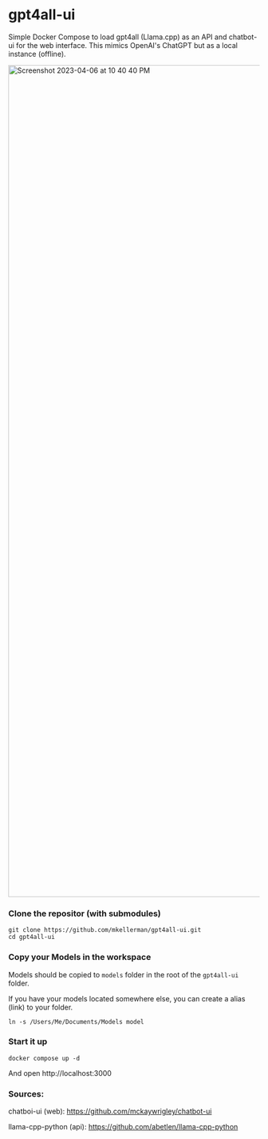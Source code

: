 # gpt4all-ui

Simple Docker Compose to load gpt4all (Llama.cpp) as an API and chatbot-ui for the web interface. This mimics OpenAI's ChatGPT but as a local instance (offline).

<img width="1664" alt="Screenshot 2023-04-06 at 10 40 40 PM" src="https://user-images.githubusercontent.com/9411143/230548570-2624d9bd-c1e1-4e28-99d6-dee8f027f899.png">

### Clone the repositor (with submodules)

```
git clone https://github.com/mkellerman/gpt4all-ui.git
cd gpt4all-ui
```

### Copy your Models in the workspace

Models should be copied to `models` folder in the root of the `gpt4all-ui` folder. 

If you have your models located somewhere else, you can create a alias (link) to your folder.
```
ln -s /Users/Me/Documents/Models model
```

### Start it up

```
docker compose up -d
```

And open http://localhost:3000

### Sources:

chatboi-ui (web): https://github.com/mckaywrigley/chatbot-ui

llama-cpp-python (api): https://github.com/abetlen/llama-cpp-python
